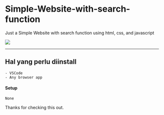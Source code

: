 # Simple-Website-with-search-function
Just a Simple Website with search function using html, css, and javascript

<img src="https://www.boredpanda.com/blog/wp-content/uploads/2022/04/funny-anime-quotes-cover_800.png" />

---

## Hal yang perlu diinstall

```
- VSCode
- Any browser app
```

#### Setup

```
None
```

Thanks for checking this out.
